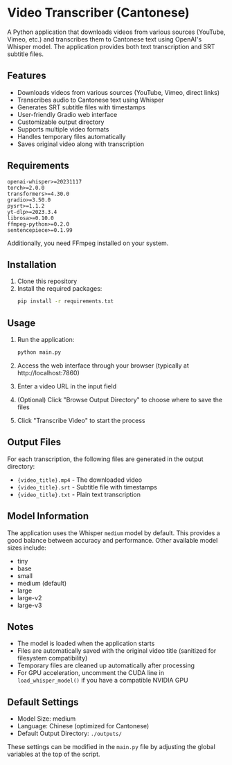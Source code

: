 # Video Transcriber (Cantonese)

A Python application that downloads videos from various sources (YouTube, Vimeo, etc.) and transcribes them to Cantonese text using OpenAI's Whisper model. The application provides both text transcription and SRT subtitle files.

## Features

- Downloads videos from various sources (YouTube, Vimeo, direct links)
- Transcribes audio to Cantonese text using Whisper
- Generates SRT subtitle files with timestamps
- User-friendly Gradio web interface
- Customizable output directory
- Supports multiple video formats
- Handles temporary files automatically
- Saves original video along with transcription

## Requirements

```
openai-whisper>=20231117
torch>=2.0.0
transformers>=4.30.0
gradio>=3.50.0
pysrt>=1.1.2
yt-dlp>=2023.3.4
librosa>=0.10.0
ffmpeg-python>=0.2.0
sentencepiece>=0.1.99
```

Additionally, you need FFmpeg installed on your system.

## Installation

1. Clone this repository
2. Install the required packages:
   ```bash
   pip install -r requirements.txt
   ```

## Usage

1. Run the application:
   ```bash
   python main.py
   ```

2. Access the web interface through your browser (typically at http://localhost:7860)

3. Enter a video URL in the input field

4. (Optional) Click "Browse Output Directory" to choose where to save the files

5. Click "Transcribe Video" to start the process

## Output Files

For each transcription, the following files are generated in the output directory:

- `{video_title}.mp4` - The downloaded video
- `{video_title}.srt` - Subtitle file with timestamps
- `{video_title}.txt` - Plain text transcription

## Model Information

The application uses the Whisper `medium` model by default. This provides a good balance between accuracy and performance. Other available model sizes include:
- tiny
- base
- small
- medium (default)
- large
- large-v2
- large-v3

## Notes

- The model is loaded when the application starts
- Files are automatically saved with the original video title (sanitized for filesystem compatibility)
- Temporary files are cleaned up automatically after processing
- For GPU acceleration, uncomment the CUDA line in `load_whisper_model()` if you have a compatible NVIDIA GPU

## Default Settings

- Model Size: medium
- Language: Chinese (optimized for Cantonese)
- Default Output Directory: `./outputs/`

These settings can be modified in the `main.py` file by adjusting the global variables at the top of the script.
